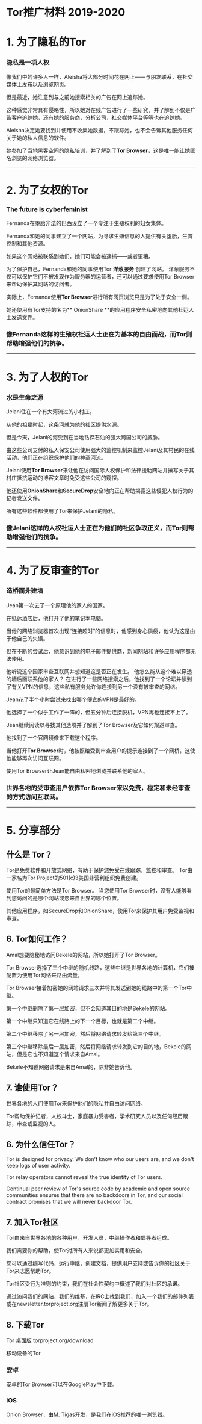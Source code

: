 # Tor推广材料 2019-2020

# 1. 为了隐私的Tor

### 隐私是一项人权

像我们中的许多人一样，Aleisha将大部分时间花在网上——与朋友联系，在社交媒体上发布以及浏览网页。

但是最近，她注意到与之前她搜索相关的广告在网上追踪她。

这种感觉非常具有侵略性，所以她对在线广告进行了一些研究，并了解到不仅是广告客户追踪她，还有她的服务商，分析公司，社交媒体平台等等也在追踪她。

Aleisha决定她要找到并使用不收集她数据，不跟踪她，也不会告诉其他服务任何关于她的私人信息的软件。

她参加了当地黑客空间的隐私培训，并了解到了**Tor Browser**，这是唯一能让她匿名浏览的网络浏览器。

---

# 2. 为了女权的Tor

### The future is cyberfeminist

Fernanda在堕胎非法的巴西设立了一个专注于生殖权利的妇女集体。

Fernanda和她的同事建立了一个网站，为寻求生殖信息的人提供有关堕胎，生育控制和其他资源。

如果这个网站被联系到她们，她们可能会被逮捕——或者更糟。

为了保护自己，Fernanda和她的同事使用Tor **洋葱服务** 创建了网站。 洋葱服务不仅可以保护它们不被发现作为服务器的运营者，还可以通过要求使用Tor Browser来帮助保护其网站的访问者。

实际上，Fernanda使用**Tor Browser**进行所有网页浏览只是为了处于安全一侧。

她还使用有Tor支持的名为** OnionShare **的应用程序安全私密地向其他社运人士发送文件。

### 像Fernanda这样的生殖权社运人士正在为基本的自由而战，而Tor则帮助增强他们的抗争。

---

# 3. 为了人权的Tor

### 水是生命之源

Jelani住在一个有大河流过的小村庄。

从他的祖辈时起，这条河就为他的社区提供水源。

但是今天，Jelani的河受到在当地钻探石油的强大跨国公司的威胁。

由这些公司支付的私人保安公司使用强大的监控机制来监控Jelani及其村民的在线活动，他们正在组织保护他们的神圣河流。

Jelani使用**Tor Browser**来让他在访问国际人权保护和法律援助网站并撰写关于其村庄抵抗运动的博客文章时免受这些公司的窥探。

他还使用**OnionShare**和**SecureDrop**安全地向正在帮助揭露这些侵犯人权行为的记者发送文件。

所有这些软件都使用了Tor来保护Jelani的隐私。

### 像Jelani这样的人权社运人士正在为他们的社区争取正义，而Tor则帮助增强他们的抗争。

---

# 4. 为了反审查的Tor

### 造桥而非建墙

Jean第一次去了一个原理他的家人的国家。

在抵达酒店后，他打开了他的笔记本电脑。

当他的网络浏览器首次出现“连接超时”的信息时，他感到身心俱疲，他认为这是由于他自己的失误。

但在不断的尝试后，他意识到他的电子邮件提供商，新闻网站和许多应用程序都无法使用。

他听说这个国家审查互联网并想知道这是否正在发生。
他怎么能从这个难以穿透的墙后面联系他的家人？
在进行了一些网络搜索之后，他找到了一个论坛并读到了有关VPN的信息，这些私有服务允许你连接到另一个没有被审查的网络。

Jean花了半个小时尝试来找出哪个便宜的VPN是最好的。

他选择了一个似乎工作了一阵的，但五分钟后连接脱机，VPN再也连接不上了。

Jean继续阅读以寻找其他选项并了解到了Tor Browser及它如何规避审查。

他找到了一个官网镜像来下载这个程序。

当他打开**Tor Browser**时，他按照给受到审查用户的提示连接到了一个网桥，这使他能够再次访问互联网。

使用Tor Browser让Jean能自由私密地浏览并联系他的家人。

### 世界各地的受审查用户依靠Tor Browser来以免费，稳定和未经审查的方式访问互联网。

---

# 5. 分享部分

## 什么是 Tor？

Tor是免费软件和开放式网络，有助于保护您免受在线跟踪，监控和审查。
Tor由一家名为Tor Project的501(c)3美国非营利组织免费创建。

使用Tor的最简单方法是Tor Browser。
当您使用Tor Browser时，没有人能够看到您访问的是哪个网站或您来自世界的哪个位置。

其他应用程序，如SecureDrop和OnionShare，使用Tor来保护其用户免受监视和审查。


## 6. Tor如何工作？

Amal想要隐秘地访问Bekele的网站，所以她打开了Tor Browser。

Tor Browser选择了三个中继的随机线路，这些中继是世界各地的计算机，它们被配置为使用Tor网络来路由流量。

Tor Browser接着加密她的网站请求三次并将其发送到她的线路中的第一个Tor中继。

第一个中继删除了第一层加密，但不会知道其目的地是Bekele的网站。

第一个中继只知道它在线路上的下一个目标，也就是第二个中继。

第二个中继移除了另一层加密，然后将网络请求转发给第三个中继。

第三个中继移除最后一层加密，然后将网络请求转发到它的目的地，Bekele的网站，但是它也不知道这个请求来自Amal。

Bekele不知道网络请求是来自Amal的，除非她告诉他。

## 7. 谁使用Tor？

世界各地的人们使用Tor来保护他们的隐私并自由访问网络。

Tor帮助保护记者，人权斗士，家庭暴力受害者，学术研究人员以及任何经历跟踪，审查或监视的人。

## 6. 为什么信任Tor？

Tor is designed for privacy. We don’t know who our users are, and we don't keep logs of user activity.

Tor relay operators cannot reveal the true identity of Tor users.

Continual peer review of Tor's source code by academic and open source communities ensures that there are no backdoors in Tor, and our social contract promises that we will never backdoor Tor. 

## 7. 加入Tor社区

Tor由来自世界各地的各种用户，开发人员，中继操作者和倡导者组成。

我们需要你的帮助，使Tor对所有人来说都更加实用和安全。

您可以通过编写代码，运行中继，创建文档，提供用户支持或告诉你的社区关于Tor来志愿帮助Tor。

Tor社区受行为准则的约束，我们在社会性契约中概述了我们对社区的承诺。

通过访问我们的网站，我们的维基，在IRC上找到我们，加入一个我们的邮件列表或在newsletter.torproject.org注册Tor新闻了解更多关于Tor。


## 8. 下载Tor

Tor 桌面版
torproject.org/download

移动设备的Tor
### 安卓
安卓的Tor Browser可以在GooglePlay中下载。

### iOS
Onion Browser，由M. Tigas开发，是我们在iOS推荐的唯一浏览器。

